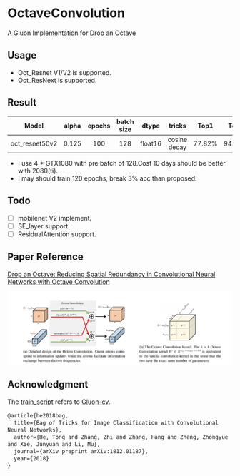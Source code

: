 # OctaveConvolution
A Gluon Implementation for Drop an Octave

## Usage
- Oct_Resnet V1/V2 is supported.
- Oct_ResNext is supported.

## Result

|Model         |alpha|epochs|batch size|dtype  |tricks         |Top1  |Top5  |param|
|:------------:|:---:|:----:|:--------:|:-----:|:-------------:|:----:|:----:|:---:|
|oct_resnet50v2|0.125|100   |128       |float16|cosine decay   |77.82%|94.13%|[GoogleDrive](https://drive.google.com/open?id=1VAvoqg2brpfELbL1RgLaip6w1NUJAK2W)|

- I use 4 * GTX1080 with pre batch of 128.Cost 10 days should be better with 2080(ti). 
- I may should train 120 epochs, break 3% acc than proposed.



## Todo
- [ ] mobilenet V2 implement.
- [ ] SE_layer support.
- [ ] ResidualAttention support.

## Paper Reference

[Drop an Octave: Reducing Spatial Redundancy in 
Convolutional Neural Networks with Octave Convolution](https://export.arxiv.org/pdf/1904.05049)

![](img/OctConv.png)


## Acknowledgment
The [train_script](train_script.py) refers to [Gluon-cv](https://github.com/dmlc/gluon-cv).

```
@article{he2018bag,
  title={Bag of Tricks for Image Classification with Convolutional Neural Networks},
  author={He, Tong and Zhang, Zhi and Zhang, Hang and Zhang, Zhongyue and Xie, Junyuan and Li, Mu},
  journal={arXiv preprint arXiv:1812.01187},
  year={2018}
}
```